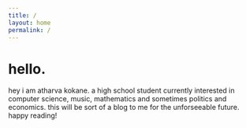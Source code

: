 ```yaml
---
title: /
layout: home
permalink: /
---
```


# hello.

hey i am atharva kokane. a high school student currently interested in computer science, music, mathematics and sometimes politics and economics. this will be sort of a blog to me for the unforseeable future. happy reading!
